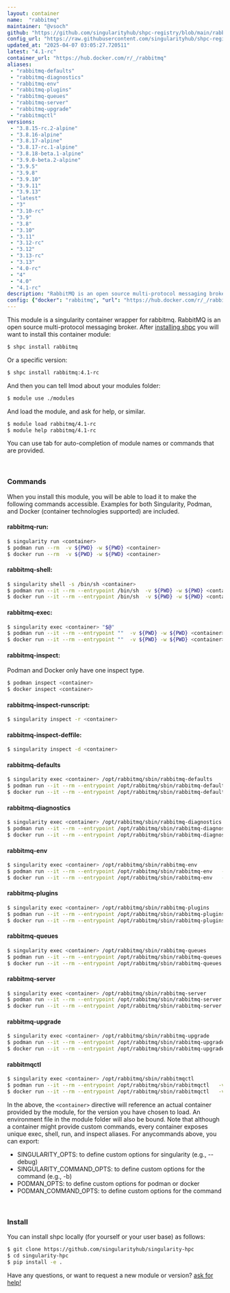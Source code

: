```yaml
---
layout: container
name:  "rabbitmq"
maintainer: "@vsoch"
github: "https://github.com/singularityhub/shpc-registry/blob/main/rabbitmq/container.yaml"
config_url: "https://raw.githubusercontent.com/singularityhub/shpc-registry/main/rabbitmq/container.yaml"
updated_at: "2025-04-07 03:05:27.720511"
latest: "4.1-rc"
container_url: "https://hub.docker.com/r/_/rabbitmq"
aliases:
 - "rabbitmq-defaults"
 - "rabbitmq-diagnostics"
 - "rabbitmq-env"
 - "rabbitmq-plugins"
 - "rabbitmq-queues"
 - "rabbitmq-server"
 - "rabbitmq-upgrade"
 - "rabbitmqctl"
versions:
 - "3.8.15-rc.2-alpine"
 - "3.8.16-alpine"
 - "3.8.17-alpine"
 - "3.8.17-rc.1-alpine"
 - "3.8.18-beta.1-alpine"
 - "3.9.0-beta.2-alpine"
 - "3.9.5"
 - "3.9.8"
 - "3.9.10"
 - "3.9.11"
 - "3.9.13"
 - "latest"
 - "3"
 - "3.10-rc"
 - "3.9"
 - "3.8"
 - "3.10"
 - "3.11"
 - "3.12-rc"
 - "3.12"
 - "3.13-rc"
 - "3.13"
 - "4.0-rc"
 - "4"
 - "4.0"
 - "4.1-rc"
description: "RabbitMQ is an open source multi-protocol messaging broker."
config: {"docker": "rabbitmq", "url": "https://hub.docker.com/r/_/rabbitmq", "maintainer": "@vsoch", "description": "RabbitMQ is an open source multi-protocol messaging broker.", "latest": {"4.1-rc": "crane digest rabbitmq:4.1-rc: TOOMANYREQUESTS: You have reached your pull rate limit. You may increase the limit by authenticating and upgrading: https://www.docker.com/increase-rate-limit"}, "tags": {"3.8.15-rc.2-alpine": "sha256:56682567544860464b89625edbd28b524ca12aa5cae4e76ee9e5b887a2db7a06", "3.8.16-alpine": "sha256:87f7fde78fb62b1aa145efe7d81c0b450f8c13e608ee322794c872956380f90e", "3.8.17-alpine": "sha256:3033061a6e7e48897fb79d6922e282d92c8ced016721aaadee9a67cb25c9b03c", "3.8.17-rc.1-alpine": "sha256:a33f53d57c9c35999aa352b67c4e53ce956d147c38d50a809ed19da7783358ac", "3.8.18-beta.1-alpine": "sha256:341d8787808c860599bf6a87e482ccc9efbd69aa3a246554d924a693ad64d9ff", "3.9.0-beta.2-alpine": "sha256:b1a3a20958ddbbd2ad7c169c8d40c7a2d0d6a23d53380ff2b9aee876e14f8630", "3.9.5": "sha256:3b3f7b55be78e1b3c7330671ffc3f5e3670f66f040a4a429109a7f56c90464dc", "3.9.8": "sha256:19e69a7a65fa6b1d0a5c658bad8ec03d2c9900a98ebbc744c34d49179ff517bf", "3.9.10": "sha256:0d862496f77a3bd377eb5de437411a4388885f0f0c2452291e97a85bc89df87a", "3.9.11": "crane digest rabbitmq:3.9.11: TOOMANYREQUESTS: You have reached your pull rate limit. You may increase the limit by authenticating and upgrading: https://www.docker.com/increase-rate-limit", "3.9.13": "crane digest rabbitmq:3.9.13: TOOMANYREQUESTS: You have reached your pull rate limit. You may increase the limit by authenticating and upgrading: https://www.docker.com/increase-rate-limit", "latest": "crane digest rabbitmq:latest: TOOMANYREQUESTS: You have reached your pull rate limit. You may increase the limit by authenticating and upgrading: https://www.docker.com/increase-rate-limit", "3": "crane digest rabbitmq:3: TOOMANYREQUESTS: You have reached your pull rate limit. You may increase the limit by authenticating and upgrading: https://www.docker.com/increase-rate-limit", "3.10-rc": "crane digest rabbitmq:3.10-rc: TOOMANYREQUESTS: You have reached your pull rate limit. You may increase the limit by authenticating and upgrading: https://www.docker.com/increase-rate-limit", "3.9": "crane digest rabbitmq:3.9: TOOMANYREQUESTS: You have reached your pull rate limit. You may increase the limit by authenticating and upgrading: https://www.docker.com/increase-rate-limit", "3.8": "crane digest rabbitmq:3.8: TOOMANYREQUESTS: You have reached your pull rate limit. You may increase the limit by authenticating and upgrading: https://www.docker.com/increase-rate-limit", "3.10": "crane digest rabbitmq:3.10: TOOMANYREQUESTS: You have reached your pull rate limit. You may increase the limit by authenticating and upgrading: https://www.docker.com/increase-rate-limit", "3.11": "crane digest rabbitmq:3.11: TOOMANYREQUESTS: You have reached your pull rate limit. You may increase the limit by authenticating and upgrading: https://www.docker.com/increase-rate-limit", "3.12-rc": "crane digest rabbitmq:3.12-rc: TOOMANYREQUESTS: You have reached your pull rate limit. You may increase the limit by authenticating and upgrading: https://www.docker.com/increase-rate-limit", "3.12": "crane digest rabbitmq:3.12: TOOMANYREQUESTS: You have reached your pull rate limit. You may increase the limit by authenticating and upgrading: https://www.docker.com/increase-rate-limit", "3.13-rc": "crane digest rabbitmq:3.13-rc: TOOMANYREQUESTS: You have reached your pull rate limit. You may increase the limit by authenticating and upgrading: https://www.docker.com/increase-rate-limit", "3.13": "crane digest rabbitmq:3.13: TOOMANYREQUESTS: You have reached your pull rate limit. You may increase the limit by authenticating and upgrading: https://www.docker.com/increase-rate-limit", "4.0-rc": "crane digest rabbitmq:4.0-rc: TOOMANYREQUESTS: You have reached your pull rate limit. You may increase the limit by authenticating and upgrading: https://www.docker.com/increase-rate-limit", "4": "crane digest rabbitmq:4: TOOMANYREQUESTS: You have reached your pull rate limit. You may increase the limit by authenticating and upgrading: https://www.docker.com/increase-rate-limit", "4.0": "crane digest rabbitmq:4.0: TOOMANYREQUESTS: You have reached your pull rate limit. You may increase the limit by authenticating and upgrading: https://www.docker.com/increase-rate-limit", "4.1-rc": "crane digest rabbitmq:4.1-rc: TOOMANYREQUESTS: You have reached your pull rate limit. You may increase the limit by authenticating and upgrading: https://www.docker.com/increase-rate-limit"}, "aliases": {"rabbitmq-defaults": "/opt/rabbitmq/sbin/rabbitmq-defaults", "rabbitmq-diagnostics": "/opt/rabbitmq/sbin/rabbitmq-diagnostics", "rabbitmq-env": "/opt/rabbitmq/sbin/rabbitmq-env", "rabbitmq-plugins": "/opt/rabbitmq/sbin/rabbitmq-plugins", "rabbitmq-queues": "/opt/rabbitmq/sbin/rabbitmq-queues", "rabbitmq-server": "/opt/rabbitmq/sbin/rabbitmq-server", "rabbitmq-upgrade": "/opt/rabbitmq/sbin/rabbitmq-upgrade", "rabbitmqctl": "/opt/rabbitmq/sbin/rabbitmqctl"}}
---
```


This module is a singularity container wrapper for rabbitmq.
RabbitMQ is an open source multi-protocol messaging broker.
After [installing shpc](#install) you will want to install this container module:


```bash
$ shpc install rabbitmq
```

Or a specific version:

```bash
$ shpc install rabbitmq:4.1-rc
```

And then you can tell lmod about your modules folder:

```bash
$ module use ./modules
```

And load the module, and ask for help, or similar.

```bash
$ module load rabbitmq/4.1-rc
$ module help rabbitmq/4.1-rc
```

You can use tab for auto-completion of module names or commands that are provided.

<br>

### Commands

When you install this module, you will be able to load it to make the following commands accessible.
Examples for both Singularity, Podman, and Docker (container technologies supported) are included.

#### rabbitmq-run:

```bash
$ singularity run <container>
$ podman run --rm  -v ${PWD} -w ${PWD} <container>
$ docker run --rm  -v ${PWD} -w ${PWD} <container>
```

#### rabbitmq-shell:

```bash
$ singularity shell -s /bin/sh <container>
$ podman run --it --rm --entrypoint /bin/sh  -v ${PWD} -w ${PWD} <container>
$ docker run --it --rm --entrypoint /bin/sh  -v ${PWD} -w ${PWD} <container>
```

#### rabbitmq-exec:

```bash
$ singularity exec <container> "$@"
$ podman run --it --rm --entrypoint ""  -v ${PWD} -w ${PWD} <container> "$@"
$ docker run --it --rm --entrypoint ""  -v ${PWD} -w ${PWD} <container> "$@"
```

#### rabbitmq-inspect:

Podman and Docker only have one inspect type.

```bash
$ podman inspect <container>
$ docker inspect <container>
```

#### rabbitmq-inspect-runscript:

```bash
$ singularity inspect -r <container>
```

#### rabbitmq-inspect-deffile:

```bash
$ singularity inspect -d <container>
```


#### rabbitmq-defaults

```bash
$ singularity exec <container> /opt/rabbitmq/sbin/rabbitmq-defaults
$ podman run --it --rm --entrypoint /opt/rabbitmq/sbin/rabbitmq-defaults   -v ${PWD} -w ${PWD} <container> -c " $@"
$ docker run --it --rm --entrypoint /opt/rabbitmq/sbin/rabbitmq-defaults   -v ${PWD} -w ${PWD} <container> -c " $@"
```


#### rabbitmq-diagnostics

```bash
$ singularity exec <container> /opt/rabbitmq/sbin/rabbitmq-diagnostics
$ podman run --it --rm --entrypoint /opt/rabbitmq/sbin/rabbitmq-diagnostics   -v ${PWD} -w ${PWD} <container> -c " $@"
$ docker run --it --rm --entrypoint /opt/rabbitmq/sbin/rabbitmq-diagnostics   -v ${PWD} -w ${PWD} <container> -c " $@"
```


#### rabbitmq-env

```bash
$ singularity exec <container> /opt/rabbitmq/sbin/rabbitmq-env
$ podman run --it --rm --entrypoint /opt/rabbitmq/sbin/rabbitmq-env   -v ${PWD} -w ${PWD} <container> -c " $@"
$ docker run --it --rm --entrypoint /opt/rabbitmq/sbin/rabbitmq-env   -v ${PWD} -w ${PWD} <container> -c " $@"
```


#### rabbitmq-plugins

```bash
$ singularity exec <container> /opt/rabbitmq/sbin/rabbitmq-plugins
$ podman run --it --rm --entrypoint /opt/rabbitmq/sbin/rabbitmq-plugins   -v ${PWD} -w ${PWD} <container> -c " $@"
$ docker run --it --rm --entrypoint /opt/rabbitmq/sbin/rabbitmq-plugins   -v ${PWD} -w ${PWD} <container> -c " $@"
```


#### rabbitmq-queues

```bash
$ singularity exec <container> /opt/rabbitmq/sbin/rabbitmq-queues
$ podman run --it --rm --entrypoint /opt/rabbitmq/sbin/rabbitmq-queues   -v ${PWD} -w ${PWD} <container> -c " $@"
$ docker run --it --rm --entrypoint /opt/rabbitmq/sbin/rabbitmq-queues   -v ${PWD} -w ${PWD} <container> -c " $@"
```


#### rabbitmq-server

```bash
$ singularity exec <container> /opt/rabbitmq/sbin/rabbitmq-server
$ podman run --it --rm --entrypoint /opt/rabbitmq/sbin/rabbitmq-server   -v ${PWD} -w ${PWD} <container> -c " $@"
$ docker run --it --rm --entrypoint /opt/rabbitmq/sbin/rabbitmq-server   -v ${PWD} -w ${PWD} <container> -c " $@"
```


#### rabbitmq-upgrade

```bash
$ singularity exec <container> /opt/rabbitmq/sbin/rabbitmq-upgrade
$ podman run --it --rm --entrypoint /opt/rabbitmq/sbin/rabbitmq-upgrade   -v ${PWD} -w ${PWD} <container> -c " $@"
$ docker run --it --rm --entrypoint /opt/rabbitmq/sbin/rabbitmq-upgrade   -v ${PWD} -w ${PWD} <container> -c " $@"
```


#### rabbitmqctl

```bash
$ singularity exec <container> /opt/rabbitmq/sbin/rabbitmqctl
$ podman run --it --rm --entrypoint /opt/rabbitmq/sbin/rabbitmqctl   -v ${PWD} -w ${PWD} <container> -c " $@"
$ docker run --it --rm --entrypoint /opt/rabbitmq/sbin/rabbitmqctl   -v ${PWD} -w ${PWD} <container> -c " $@"
```



In the above, the `<container>` directive will reference an actual container provided
by the module, for the version you have chosen to load. An environment file in the
module folder will also be bound. Note that although a container
might provide custom commands, every container exposes unique exec, shell, run, and
inspect aliases. For anycommands above, you can export:

 - SINGULARITY_OPTS: to define custom options for singularity (e.g., --debug)
 - SINGULARITY_COMMAND_OPTS: to define custom options for the command (e.g., -b)
 - PODMAN_OPTS: to define custom options for podman or docker
 - PODMAN_COMMAND_OPTS: to define custom options for the command

<br>

### Install

You can install shpc locally (for yourself or your user base) as follows:

```bash
$ git clone https://github.com/singularityhub/singularity-hpc
$ cd singularity-hpc
$ pip install -e .
```

Have any questions, or want to request a new module or version? [ask for help!](https://github.com/singularityhub/singularity-hpc/issues)